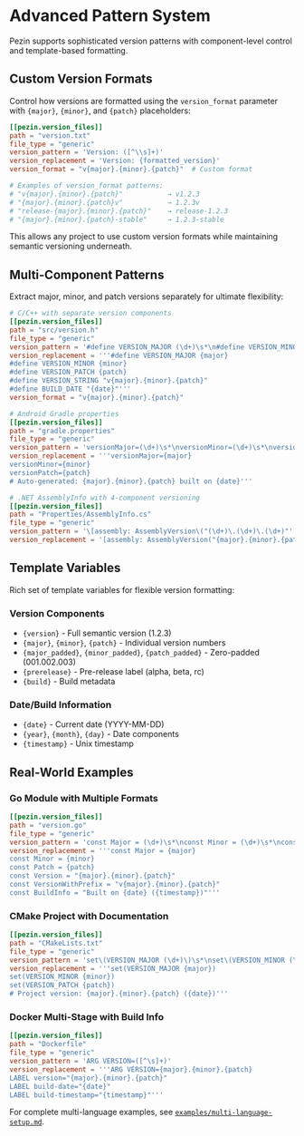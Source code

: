 # Advanced Pattern System

Pezin supports sophisticated version patterns with component-level control and template-based formatting.

## Custom Version Formats

Control how versions are formatted using the `version_format` parameter with `{major}`, `{minor}`, and `{patch}` placeholders:

```toml
[[pezin.version_files]]
path = "version.txt"
file_type = "generic"
version_pattern = 'Version: ([^\\s]+)'
version_replacement = 'Version: {formatted_version}'
version_format = "v{major}.{minor}.{patch}"  # Custom format

# Examples of version_format patterns:
# "v{major}.{minor}.{patch}"           → v1.2.3
# "{major}.{minor}.{patch}v"           → 1.2.3v
# "release-{major}.{minor}.{patch}"    → release-1.2.3
# "{major}.{minor}.{patch}-stable"     → 1.2.3-stable
```

This allows any project to use custom version formats while maintaining semantic versioning underneath.

## Multi-Component Patterns

Extract major, minor, and patch versions separately for ultimate flexibility:

```toml
# C/C++ with separate version components
[[pezin.version_files]]
path = "src/version.h"
file_type = "generic"
version_pattern = '#define VERSION_MAJOR (\d+)\s*\n#define VERSION_MINOR (\d+)\s*\n#define VERSION_PATCH (\d+)'
version_replacement = '''#define VERSION_MAJOR {major}
#define VERSION_MINOR {minor}
#define VERSION_PATCH {patch}
#define VERSION_STRING "v{major}.{minor}.{patch}"
#define BUILD_DATE "{date}"'''
version_format = "v{major}.{minor}.{patch}"

# Android Gradle properties
[[pezin.version_files]]
path = "gradle.properties"
file_type = "generic"
version_pattern = 'versionMajor=(\d+)\s*\nversionMinor=(\d+)\s*\nversionPatch=(\d+)'
version_replacement = '''versionMajor={major}
versionMinor={minor}
versionPatch={patch}
# Auto-generated: {major}.{minor}.{patch} built on {date}'''

# .NET AssemblyInfo with 4-component versioning
[[pezin.version_files]]
path = "Properties/AssemblyInfo.cs"
file_type = "generic"
version_pattern = '\[assembly: AssemblyVersion\("(\d+)\.(\d+)\.(\d+)"'
version_replacement = '[assembly: AssemblyVersion("{major}.{minor}.{patch}.0")]'
```

## Template Variables

Rich set of template variables for flexible version formatting:

### Version Components
- `{version}` - Full semantic version (1.2.3)
- `{major}`, `{minor}`, `{patch}` - Individual version numbers
- `{major_padded}`, `{minor_padded}`, `{patch_padded}` - Zero-padded (001.002.003)
- `{prerelease}` - Pre-release label (alpha, beta, rc)
- `{build}` - Build metadata

### Date/Build Information
- `{date}` - Current date (YYYY-MM-DD)
- `{year}`, `{month}`, `{day}` - Date components
- `{timestamp}` - Unix timestamp

## Real-World Examples

### Go Module with Multiple Formats
```toml
[[pezin.version_files]]
path = "version.go"
file_type = "generic"
version_pattern = 'const Major = (\d+)\s*\nconst Minor = (\d+)\s*\nconst Patch = (\d+)'
version_replacement = '''const Major = {major}
const Minor = {minor}
const Patch = {patch}
const Version = "{major}.{minor}.{patch}"
const VersionWithPrefix = "v{major}.{minor}.{patch}"
const BuildInfo = "Built on {date} ({timestamp})"'''
```

### CMake Project with Documentation
```toml
[[pezin.version_files]]
path = "CMakeLists.txt"
file_type = "generic"
version_pattern = 'set\(VERSION_MAJOR (\d+)\)\s*\nset\(VERSION_MINOR (\d+)\)\s*\nset\(VERSION_PATCH (\d+)\)'
version_replacement = '''set(VERSION_MAJOR {major})
set(VERSION_MINOR {minor})
set(VERSION_PATCH {patch})
# Project version: {major}.{minor}.{patch} ({date})'''
```

### Docker Multi-Stage with Build Info
```toml
[[pezin.version_files]]
path = "Dockerfile"
file_type = "generic"
version_pattern = 'ARG VERSION=([^\s]+)'
version_replacement = '''ARG VERSION={major}.{minor}.{patch}
LABEL version="{major}.{minor}.{patch}"
LABEL build-date="{date}"
LABEL build-timestamp="{timestamp}"'''
```

For complete multi-language examples, see [`examples/multi-language-setup.md`](../examples/multi-language-setup.md).
